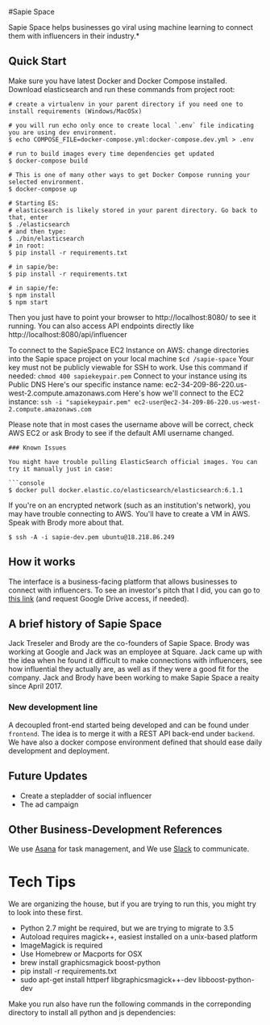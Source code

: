 #Sapie Space

Sapie Space helps businesses go viral using machine learning to connect them with influencers in their industry.*


## Quick Start

Make sure you have latest Docker and Docker Compose installed. Download elasticsearch and run these commands from project root:

```console
# create a virtualenv in your parent directory if you need one to install requirements (Windows/MacOSx)

# you will run echo only once to create local `.env` file indicating you are using dev environment.
$ echo COMPOSE_FILE=docker-compose.yml:docker-compose.dev.yml > .env

# run to build images every time dependencies get updated
$ docker-compose build

# This is one of many other ways to get Docker Compose running your selected environment.
$ docker-compose up

# Starting ES: 
# elasticsearch is likely stored in your parent directory. Go back to that, enter 
$ ./elasticsearch 
# and then type:
$ ./bin/elasticsearch
# in root:  
$ pip install -r requirements.txt

# in sapie/be: 
$ pip install -r requirements.txt

# in sapie/fe:
$ npm install
$ npm start
```

Then you just have to point your browser to http://localhost:8080/ to
see it running. You can also access API endpoints directly like
http://localhost:8080/api/influencer


To connect to the SapieSpace EC2 Instance on AWS:
change directories into the Sapie space project on your local machine 
```$cd /sapie-space```
Your key must not be publicly viewable for SSH to work. Use this command if needed:
```chmod 400 sapiekeypair.pem```
Connect to your instance using its Public DNS
Here's our specific instance name: ec2-34-209-86-220.us-west-2.compute.amazonaws.com
Here's how we'll connect to the EC2 instance:
```ssh -i "sapiekeypair.pem" ec2-user@ec2-34-209-86-220.us-west-2.compute.amazonaws.com```

Please note that in most cases the username above will be correct, check AWS EC2 or ask Brody to see if the default AMI username changed. 


```
### Known Issues

You might have trouble pulling ElasticSearch official images. You can try it manually just in case:

```console
$ docker pull docker.elastic.co/elasticsearch/elasticsearch:6.1.1
```
If you're on an encrypted network (such as an institution's network), you may have trouble connecting to AWS.
You'll have to create a VM in AWS. Speak with Brody more about that.

```console
$ ssh -A -i sapie-dev.pem ubuntu@18.218.86.249
```
## How it works

The interface is a business-facing platform that allows businesses to connect with
influencers. To see an investor's pitch that I did, you can go to
[this
link](https://docs.google.com/presentation/d/1cEplBy7avil1pP7XFVi694qOlSWiG58qNWfQ0KPgLx0/edit?usp=sharing)
(and request Google Drive access, if needed).


## A brief history of Sapie Space

Jack Treseler and Brody are the co-founders of Sapie Space. Brody was working at Google and Jack was
an employee at Square. Jack came up with the idea when  he found it difficult to make connections with influencers, see how 
influential they actually are, as well as if they were a good fit for the company. 
Jack and Brody have been working to make Sapie Space a reaity since April 2017.


### New development line

A decoupled front-end started being developed and can be found under
`frontend`. The idea is to merge it with a REST API back-end under
`backend`. We have also a docker compose environment defined that
should ease daily development and deployment.


## Future Updates

- Create a stepladder of social influencer
- The ad campaign

## Other Business-Development References

We use
[Asana](https://app.asana.com/0/476028607034259/476028607034259) for
task management, and We use [Slack](www.slack.com) to communicate.


# Tech Tips

We are organizing the house, but if you are trying to run this, you
might try to look into these first.

- Python 2.7 might be required, but we are trying to migrate to 3.5
- Autoload requires magick++, easiest installed on a unix-based platform
- ImageMagick is required
- Use Homebrew or Macports for OSX
- brew install graphicsmagick boost-python
- pip install -r requirements.txt
- sudo apt-get install httperf libgraphicsmagick++-dev libboost-python-dev

Make you run also have run the following commands in the correponding directory to install all python and js dependencies:


